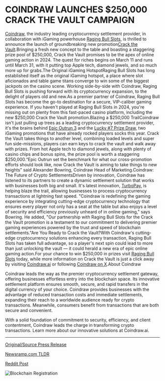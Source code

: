 # COINDRAW LAUNCHES $250,000 CRACK THE VAULT CAMPAIGN

[Coindraw](http://www.coindraw.ai), the industry leading cryptocurrency settlement provider, in collaboration with iGaming powerhouse [Raging Bull Slots](https://www.ragingbullslots.com/), is thrilled to announce the launch of groundbreaking new promotion[Crack the Vault](https://ragingbullslots.com/crack-the-vault/).Bringing a fresh new concept to the table and boasting a staggering prize pool of $250,000, Crack the Vault promises to be the apex of online gaming action in 2024. The quest for riches begins on March 11 and runs until March 31, with it putting top Apple tech, diamond jewels, and so much more up for grabs.The Original iGaming HotspotRaging Bull Slots has long established itself as the original iGaming hotspot, a place where slot aficionados and table game titans converge to win some of the biggest jackpots on the casino scene. Working side-by-side with Coindraw, Raging Bull Slots is pushing forward with its cryptocurrency expansion, to the delight of players old and new.As a premier partner of Coindraw, Raging Bull Slots has become the go-to destination for a secure, VIP-caliber gaming experience. If you haven't played at Raging Bull Slots in 2024, you're missing out on plenty from this fast-paced casino platform, including the new $250,000 Crack the Vault promotion.[](https://ragingbullslots.com/crack-the-vault/)Blazing a $250,000 TrailCoindraw isn't just pulling up trees as a leading cryptocurrency settlement provider, it's the brains behind [Epic Outrun 3](https://www.slotsofvegas.com/epic-outrun-3/) and the [Lucky #7 Prize Draw](http://www.planet7casino.com/luckynumber7/), two iGaming promotions that have already rocked players socks this year. Crack the Vault takes things to another level, combining loaded levels and super fun side-missions, players can earn keys to crack the vault and walk away with prizes. From hot Apple tech to diamond jewels, along with plenty of casino chips and bonus spins, the prize pool is worth a staggering $250,000.“Epic Outrun set the benchmark for what our cross-promotion efforts should look like, now Crack the Vault is aiming to take things to new heights” said Alexander Bowring, Coindraw Head of Marketing.[](https://ragingbullslots.com/crack-the-vault/)Coindraw: The Future of Crypto SettlementsDriven by innovation, Coindraw has listened to its partners to create a dynamic settlement solution that works with businesses both big and small. It's latest innovation, [TurboPay](https://coindraw.ai/turbopay/), is helping blaze the trail, allowing businesses to process cryptocurrency transactions at lightning fast speed. "Coindraw is redefining the gaming experience by integrating cutting-edge cryptocurrency technology that ensures every player not only has a seat at the table but also enjoys a level of security and efficiency previously unheard of in online gaming," says Bowring. He added, "Our partnership with Raging Bull Slots for the Crack the Vault promotion is a testament to our commitment to delivering premier gaming experiences powered by the trust and speed of blockchain settlements."Are You Ready to Crack the Vault?With Coindraw's cutting-edge cryptocurrency solutions enhancing every transaction, Raging Bull Slots has taken full advantage, so a player's next spin could lead to more than just unlocking the vault — it could herald a new era of epic online gaming action.For your chance to win $250,000 in prizes visit [Raging Bull Slots](https://ragingbullslots.com/crack-the-vault/) today, while more information on Crack the Vault is just a click away by visiting [Coindraw.ai](https://coindraw.ai/crack-the-vault-raging-bull-win-250000) or following [Coindraw on X](https://twitter.com/coindraw_ai).About Coindraw

Coindraw leads the way as the premier cryptocurrency settlement gateway, offering businesses effortless entry into the blockchain space. Its innovative settlement platform ensures smooth, secure, and rapid transfers in the digital currency of your choice. Coindraw provides businesses with the advantage of reduced transaction costs and immediate settlements, expanding their reach to a worldwide audience ready for crypto transactions. Meanwhile, consumers benefit from transactions that are both secure and convenient.

With a solid foundation of commitment to security, efficiency, and client contentment, Coindraw leads the charge in transforming crypto transactions. Learn more about our innovative solutions at Coindraw.ai. 

---

[Original/Source Press Release](https://blockchainwire.io/press-release/coindraw-launches-250000-crack-the-vault-campaign)
                    

[Newsramp.com TLDR](None) 



[Reddit Post](https://www.reddit.com/r/newsramp/comments/1bd15gl/coindraw_and_raging_bull_slots_announce_250000/) 



![Blockchain Registration](https://cdn.newsramp.app/blockchainwire/qrcode/243/12/irisoM8B.webp)